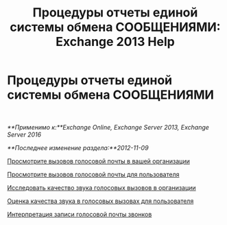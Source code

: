 ﻿---
title: 'Процедуры отчеты единой системы обмена СООБЩЕНИЯМИ: Exchange 2013 Help'
TOCTitle: Процедуры отчеты единой системы обмена СООБЩЕНИЯМИ
ms:assetid: 5b58a2ed-3780-4a0e-87f6-e19e6e49640c
ms:mtpsurl: https://technet.microsoft.com/ru-ru/library/JJ851066(v=EXCHG.150)
ms:contentKeyID: 50556432
ms.date: 05/22/2018
mtps_version: v=EXCHG.150
ms.translationtype: MT
---

# Процедуры отчеты единой системы обмена СООБЩЕНИЯМИ

 

_**Применимо к:**Exchange Online, Exchange Server 2013, Exchange Server 2016_

_**Последнее изменение раздела:**2012-11-09_

[Просмотрите вызовов голосовой почты в вашей организации](review-the-voice-mail-calls-in-your-organization-exchange-2013-help.md)

[Просмотрите вызовов голосовой почты для пользователя](review-the-voice-mail-calls-for-a-user-exchange-2013-help.md)

[Исследовать качество звука голосовых вызовов в организации](investigate-the-audio-quality-of-voice-calls-in-your-organization-exchange-2013-help.md)

[Оценка качества звука в голосовых вызовах для пользователя](investigate-the-audio-quality-of-voice-calls-for-a-user-exchange-2013-help.md)

[Интерпретация записи голосовой почты звонков](interpret-voice-mail-call-records-exchange-2013-help.md)

